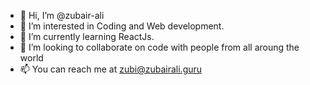 - 👋 Hi, I’m @zubair-ali
- 👀 I’m interested in Coding and Web development.
- 🌱 I’m currently learning ReactJs.
- 💞️ I’m looking to collaborate on code with people from all aroung the world
- 📫 You can reach me at zubi@zubairali.guru

<!---
zubair-kamboh/zubair-kamboh is a ✨ special ✨ repository because its `README.md` (this file) appears on your GitHub profile.
You can click the Preview link to take a look at your changes.
--->
